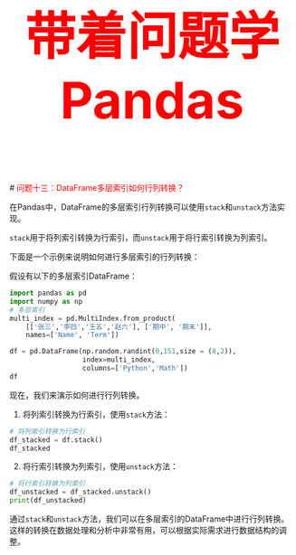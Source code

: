



<p style="font-size: 90px;font-weight: bold;text-align: center;color: red;">带着问题学Pandas</p>
# <font color='red'>问题十三：DataFrame多层索引如何行列转换？</font>

在Pandas中，DataFrame的多层索引行列转换可以使用`stack`和`unstack`方法实现。

`stack`用于将列索引转换为行索引，而`unstack`用于将行索引转换为列索引。

下面是一个示例来说明如何进行多层索引的行列转换：

假设有以下的多层索引DataFrame：

```python
import pandas as pd
import numpy as np
# 多层索引
multi_index = pd.MultiIndex.from_product(
    [['张三','李四','王五','赵六'], ['期中', '期末']],
    names=['Name', 'Term'])

df = pd.DataFrame(np.random.randint(0,151,size = (8,2)),
                  index=multi_index,
                  columns=['Python','Math'])
df
```

现在，我们来演示如何进行行列转换。

1. 将列索引转换为行索引，使用`stack`方法：

```python
# 将列索引转换为行索引
df_stacked = df.stack()
df_stacked
```

2. 将行索引转换为列索引，使用`unstack`方法：

```python
# 将行索引转换为列索引
df_unstacked = df_stacked.unstack()
print(df_unstacked)
```

通过`stack`和`unstack`方法，我们可以在多层索引的DataFrame中进行行列转换。这样的转换在数据处理和分析中非常有用，可以根据实际需求进行数据结构的调整。